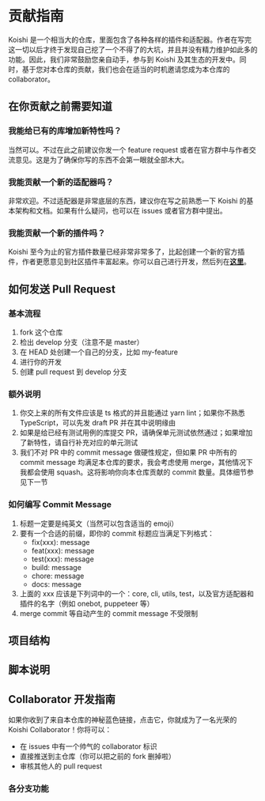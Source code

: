 # 贡献指南

Koishi 是一个相当大的仓库，里面包含了各种各样的插件和适配器。作者在写完这一切以后才终于发现自己挖了一个不得了的大坑，并且并没有精力维护如此多的功能。因此，我们非常鼓励您亲自动手，参与到 Koishi 及其生态的开发中。同时，基于您对本仓库的贡献，我们也会在适当的时机邀请您成为本仓库的 collaborator。

## 在你贡献之前需要知道

### 我能给已有的库增加新特性吗？

当然可以。不过在此之前建议你发一个 feature request 或者在官方群中与作者交流意见。这是为了确保你写的东西不会第一眼就全部木大。

### 我能贡献一个新的适配器吗？

非常欢迎。不过适配器是非常底层的东西，建议你在写之前熟悉一下 Koishi 的基本架构和文档。如果有什么疑问，也可以在 issues 或者官方群中提出。

### 我能贡献一个新的插件吗？

Koishi 至今为止的官方插件数量已经非常非常多了，比起创建一个新的官方插件，作者更愿意见到社区插件丰富起来。你可以自己进行开发，然后列在[**这里**](https://github.com/koishijs/koishi#社区插件)。

## 如何发送 Pull Request

### 基本流程

1. fork 这个仓库
2. 检出 develop 分支（注意不是 master）
3. 在 HEAD 处创建一个自己的分支，比如 my-feature
4. 进行你的开发
5. 创建 pull request 到 develop 分支

### 额外说明

1. 你交上来的所有文件应该是 ts 格式的并且能通过 yarn lint；如果你不熟悉 TypeScript，可以先发 draft PR 并在其中说明缘由
2. 如果是给已经有测试用例的库提交 PR，请确保单元测试依然通过；如果增加了新特性，请自行补充对应的单元测试
3. 我们不对 PR 中的 commit message 做硬性规定，但如果 PR 中所有的 commit message 均满足本仓库的要求，我会考虑使用 merge，其他情况下我都会使用 squash。这将影响你向本仓库贡献的 commit 数量。具体细节参见下一节

### 如何编写 Commit Message

1. 标题一定要是纯英文（当然可以包含适当的 emoji）
2. 要有一个合适的前缀，即你的 commit 标题应当满足下列格式：
    - fix(xxx): message
    - feat(xxx): message
    - test(xxx): message
    - build: message
    - chore: message
    - docs: message
3. 上面的 xxx 应该是下列词中的一个：core, cli, utils, test，以及官方适配器和插件的名字（例如 onebot, puppeteer 等）
4. merge commit 等自动产生的 commit message 不受限制

## 项目结构

## 脚本说明

## Collaborator 开发指南

如果你收到了来自本仓库的神秘蓝色链接，点击它，你就成为了一名光荣的 Koishi Collaborator！你将可以：

- 在 issues 中有一个帅气的 collaborator 标识
- 直接推送到主仓库（你可以把之前的 fork 删掉啦）
- 审核其他人的 pull request

### 各分支功能
